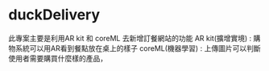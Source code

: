 # duckDelivery

此專案主要是利用AR kit 和 coreML 去新增訂餐網站的功能
AR kit(擴增實境) : 購物系統可以用AR看到餐點放在桌上的樣子
coreML(機器學習) : 上傳圖片可以判斷使用者需要購買什麼樣的產品，
